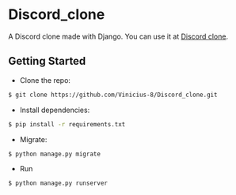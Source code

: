 # Discord_clone
A Discord clone made with Django. You can use it at [Discord clone](https://django-discord-clone.herokuapp.com/).

## Getting Started

* Clone the repo: 

```bash
$ git clone https://github.com/Vinicius-8/Discord_clone.git

```

* Install dependencies: 

```bash
$ pip install -r requirements.txt

```

* Migrate: 

```bash
$ python manage.py migrate

```

* Run

```bash
$ python manage.py runserver

```
